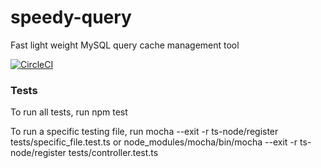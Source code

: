 # speedy-query
Fast light weight MySQL query cache management tool

[![CircleCI](https://circleci.com/gh/megmut/speedy-query/tree/master.svg?style=svg)](https://circleci.com/gh/megmut/speedy-query/tree/master)

### Tests
To run all tests, run 
npm test

To run a specific testing file, run
mocha --exit -r ts-node/register tests/specific_file.test.ts
or
node_modules/mocha/bin/mocha --exit -r ts-node/register tests/controller.test.ts
